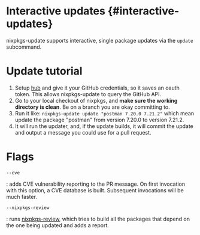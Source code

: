 # Interactive updates {#interactive-updates}

nixpkgs-update supports interactive, single package updates via the
`update` subcommand.

# Update tutorial

1. Setup [hub](https://github.com/github/hub) and give it your GitHub
   credentials, so it saves an oauth token. This allows nixpkgs-update
   to query the GitHub API.
2. Go to your local checkout of nixpkgs, and **make sure the working
   directory is clean**. Be on a branch you are okay committing to.
3. Run it like: `nixpkgs-update update "postman 7.20.0 7.21.2"`
   which mean update the package "postman" from version 7.20.0
   to version 7.21.2.
4. It will run the updater, and, if the update builds, it will commit
   the update and output a message you could use for a pull request.

# Flags

`--cve`

: adds CVE vulnerability reporting to the PR message. On
  first invocation with this option, a CVE database is
  built. Subsequent invocations will be much faster.

`--nixpkgs-review`

: runs [nixpkgs-review](https://github.com/Mic92/nixpkgs-review),
  which tries to build all the packages that depend on the one being
  updated and adds a report.
